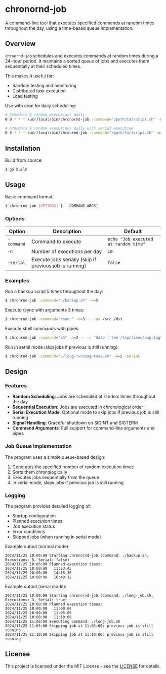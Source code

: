 # chronornd-job

A command-line tool that executes specified commands at random times throughout the day, using a time-based queue implementation.

## Overview

`chronrnd-job` schedules and executes commands at random times during a 24-hour period. It maintains a sorted queue of jobs and executes them sequentially at their scheduled times.

This makes it useful for:

- Random testing and monitoring
- Distributed task execution
- Load testing

Use with cron for daily scheduling:

```bash
# Schedule 5 random executions daily
0 0 * * * /usr/local/bin/chronornd-job -command="/path/to/script.sh" -n=5
```

```bash
# Schedule 5 random executions daily with serial execution
0 0 * * * /usr/local/bin/chronrnd-job -command="/path/to/script.sh" -n=5 -serial
```

## Installation

Build from source:

```bash
$ go build
```

## Usage

Basic command format:

```bash
$ chronrnd-job [OPTIONS] [-- COMMAND_ARGS]
```

### Options

| Option     | Description                                             | Default                              |
|------------|---------------------------------------------------------|--------------------------------------|
| `-command` | Command to execute                                      | `echo "Job executed at random time"` |
| `-n`       | Number of executions per day                            | `10`                                 |
| `-serial`  | Execute jobs serially (skip if previous job is running) | `false`                              |

### Examples

Run a backup script 5 times throughout the day:

```bash
$ chronrnd-job -command="./backup.sh" -n=5
```

Execute rsync with arguments 3 times:

```bash
$ chronrnd-job -command="rsync" -n=3 -- -av /src /dst
```

Execute shell commands with pipes:

```bash
$ chronrnd-job -command="sh" -n=2 -- -c "date | tee /tmp/timestamp.log"
```

Run in serial mode (skip jobs if previous is still running):

```bash
$ chronrnd-job -command="./long-running-task.sh" -n=5 -serial
```

## Design

### Features

- **Random Scheduling**: Jobs are scheduled at random times throughout the day
- **Sequential Execution**: Jobs are executed in chronological order
- **Serial Execution Mode**: Optional mode to skip jobs if previous job is still running
- **Signal Handling**: Graceful shutdown on SIGINT and SIGTERM
- **Command Arguments**: Full support for command-line arguments and pipes

### Job Queue Implementation

The program uses a simple queue-based design:

1. Generates the specified number of random execution times
2. Sorts them chronologically
3. Executes jobs sequentially from the queue
4. In serial mode, skips jobs if previous job is still running

### Logging

The program provides detailed logging of:

- Startup configuration
- Planned execution times
- Job execution status
- Error conditions
- Skipped jobs (when running in serial mode)

Example output (normal mode):

```
2024/11/25 10:00:00 Starting chronornd-job (Command: ./backup.sh, Executions: 5, Serial: false)
2024/11/25 10:00:00 Planned execution times:
2024/11/25 10:00:00   11:23:45
2024/11/25 10:00:00   14:15:30
2024/11/25 10:00:00   16:48:12
```

Example output (serial mode):

```
2024/11/25 10:00:00 Starting chronornd-job (Command: ./long-job.sh, Executions: 3, Serial: true)
2024/11/25 10:00:00 Planned execution times:
2024/11/25 10:00:00   11:00:00
2024/11/25 10:00:00   11:05:00
2024/11/25 10:00:00   11:10:00
2024/11/25 11:00:00 Executing command: ./long-job.sh
2024/11/25 11:05:00 Skipping job at 11:05:00: previous job is still running
2024/11/25 11:10:00 Skipping job at 11:10:00: previous job is still running
```

## License

This project is licensed under the MIT License - see the [LICENSE](https://opensource.org/license/mit) for details.

